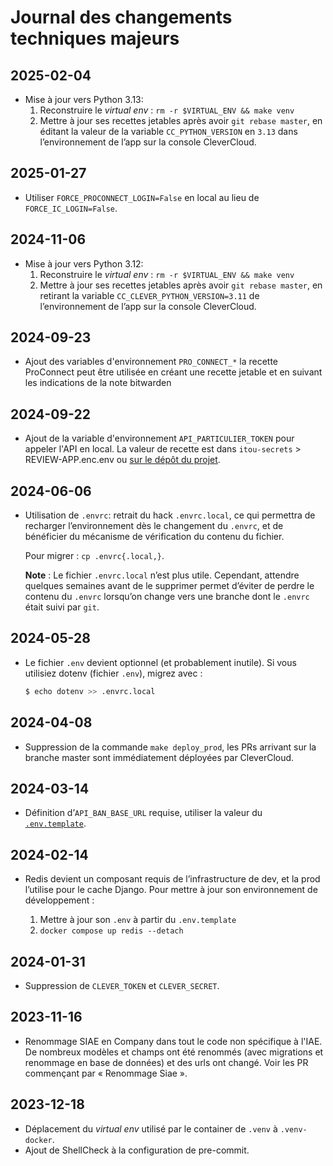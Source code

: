 # Journal des changements techniques majeurs
## 2025-02-04

- Mise à jour vers Python 3.13:
    1. Reconstruire le _virtual env_ : `rm -r $VIRTUAL_ENV && make venv`
    2. Mettre à jour ses recettes jetables après avoir `git rebase master`, en
       éditant la valeur de la variable `CC_PYTHON_VERSION` en `3.13` dans
       l’environnement de l’app sur la console CleverCloud.

## 2025-01-27

- Utiliser `FORCE_PROCONNECT_LOGIN=False` en local au lieu de `FORCE_IC_LOGIN=False`.

## 2024-11-06

- Mise à jour vers Python 3.12:
    1. Reconstruire le _virtual env_ : `rm -r $VIRTUAL_ENV && make venv`
    2. Mettre à jour ses recettes jetables après avoir `git rebase master`, en
       retirant la variable `CC_CLEVER_PYTHON_VERSION=3.11` de l’environnement
       de l’app sur la console CleverCloud.

## 2024-09-23

- Ajout des variables d'environnement `PRO_CONNECT_*`
  la recette ProConnect peut être utilisée en créant une recette jetable
  et en suivant les indications de la note bitwarden

## 2024-09-22

- Ajout de la variable d'environnement `API_PARTICULIER_TOKEN` pour appeler l'API en local.
La valeur de recette est dans `itou-secrets` > REVIEW-APP.enc.env ou
[sur le dépôt du projet](https://github.com/etalab/siade_staging_data/blob/develop/tokens/default).

## 2024-06-06

- Utilisation de `.envrc`: retrait du hack `.envrc.local`, ce qui permettra de
  recharger l’environnement dès le changement du `.envrc`, et de bénéficier du
  mécanisme de vérification du contenu du fichier.

  Pour migrer : `cp .envrc{.local,}`.

  **Note** : Le fichier `.envrc.local` n’est plus utile. Cependant, attendre
  quelques semaines avant de le supprimer permet d’éviter de perdre le contenu
  du `.envrc` lorsqu’on change vers une branche dont le `.envrc` était suivi
  par `git`.

## 2024-05-28

- Le fichier `.env` devient optionnel (et probablement inutile). Si vous
  utilisiez dotenv (fichier `.env`), migrez avec :
  ```sh
  $ echo dotenv >> .envrc.local
  ```

## 2024-04-08
- Suppression de la commande `make deploy_prod`, les PRs arrivant sur la branche master sont immédiatement déployées par CleverCloud.

## 2024-03-14
- Définition d’`API_BAN_BASE_URL` requise, utiliser la valeur du [`.env.template`](./.env.template).

## 2024-02-14
- Redis devient un composant requis de l’infrastructure de dev, et la prod l’utilise pour le cache Django. Pour mettre à jour son environnement de développement :

    1. Mettre à jour son `.env` à partir du `.env.template`
    2. `docker compose up redis --detach`

## 2024-01-31
- Suppression de `CLEVER_TOKEN` et `CLEVER_SECRET`.

## 2023-11-16
- Renommage SIAE en Company dans tout le code non spécifique à l'IAE. De nombreux modèles et champs ont été renommés (avec migrations et renommage en base de données) et des urls ont changé. Voir les PR commençant par « Renommage Siae ».

## 2023-12-18
- Déplacement du _virtual env_ utilisé par le container de `.venv` à `.venv-docker`.
- Ajout de ShellCheck à la configuration de pre-commit.
